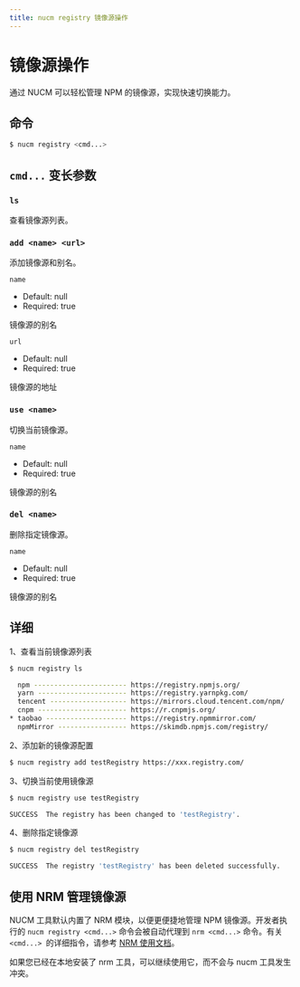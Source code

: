 ```yaml
---
title: nucm registry 镜像源操作
---
```


# 镜像源操作

通过 NUCM 可以轻松管理 NPM 的镜像源，实现快速切换能力。

## 命令

```bash
$ nucm registry <cmd...>
```

## `cmd...` 变长参数

### `ls`

查看镜像源列表。

### `add <name> <url>`

添加镜像源和别名。

`name`

- Default: null
- Required: true

镜像源的别名

`url`

- Default: null
- Required: true

镜像源的地址

### `use <name>`

切换当前镜像源。

`name`

- Default: null
- Required: true

镜像源的别名

### `del <name>`

删除指定镜像源。

`name`

- Default: null
- Required: true

镜像源的别名

## 详细

1、查看当前镜像源列表

```bash
$ nucm registry ls

  npm ----------------------- https://registry.npmjs.org/
  yarn ---------------------- https://registry.yarnpkg.com/
  tencent ------------------- https://mirrors.cloud.tencent.com/npm/
  cnpm ---------------------- https://r.cnpmjs.org/
* taobao -------------------- https://registry.npmmirror.com/
  npmMirror ----------------- https://skimdb.npmjs.com/registry/
```

2、添加新的镜像源配置

```bash
$ nucm registry add testRegistry https://xxx.registry.com/
```

3、切换当前使用镜像源

```bash
$ nucm registry use testRegistry

SUCCESS  The registry has been changed to 'testRegistry'.
```

4、删除指定镜像源

```bash
$ nucm registry del testRegistry

SUCCESS  The registry 'testRegistry' has been deleted successfully.
```

## 使用 NRM 管理镜像源

NUCM 工具默认内置了 NRM 模块，以便更便捷地管理 NPM 镜像源。开发者执行的 `nucm registry <cmd...>` 命令会被自动代理到 `nrm <cmd...>` 命令。有关 `<cmd...> `的详细指令，请参考 [NRM 使用文档](https://www.npmjs.com/package/nrm)。

如果您已经在本地安装了 nrm 工具，可以继续使用它，而不会与 nucm 工具发生冲突。
